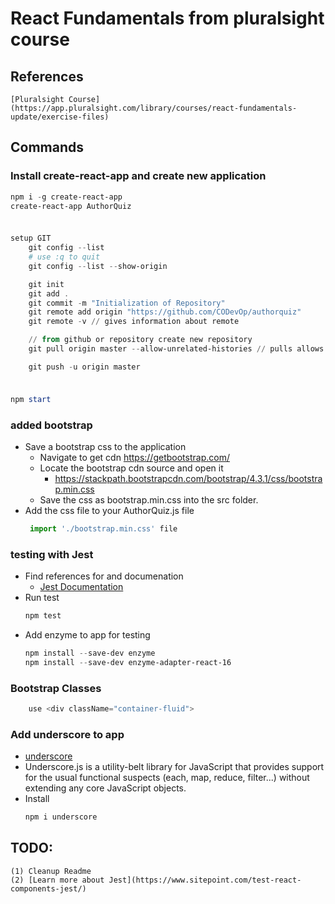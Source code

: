 # React Fundamentals from pluralsight course

## References
    [Pluralsight Course](https://app.pluralsight.com/library/courses/react-fundamentals-update/exercise-files)
## Commands
### Install create-react-app and create new application
```Powershell
npm i -g create-react-app
create-react-app AuthorQuiz
```
### 
```Powershell

setup GIT
    git config --list 
    # use :q to quit
    git config --list --show-origin

    git init
    git add .
    git commit -m "Initialization of Repository"
    git remote add origin "https://github.com/CODevOp/authorquiz"
    git remote -v // gives information about remote

    // from github or repository create new repository
    git pull origin master --allow-unrelated-histories // pulls allows combining new branch from remote with license or other items like .gitignore, etc

    git push -u origin master
```
### 
```Powershell

npm start


```
### added bootstrap 
*  Save a bootstrap css to the application
    * Navigate to get cdn https://getbootstrap.com/
    * Locate the bootstrap cdn source and open it
        * https://stackpath.bootstrapcdn.com/bootstrap/4.3.1/css/bootstrap.min.css
    * Save the css as bootstrap.min.css into the src folder.
*  Add the css file to your AuthorQuiz.js file
    ```Javascript
     import './bootstrap.min.css' file
    ```
### testing with Jest
*  Find references for and documenation
    * [Jest Documentation](https://jestjs.io/)
*  Run test 
    ```Powershell
    npm test
    ```
*  Add enzyme to app for testing
    ```Powershell
    npm install --save-dev enzyme
    npm install --save-dev enzyme-adapter-react-16
    ```
### Bootstrap Classes
```javascript
    use <div className="container-fluid">
```
### Add underscore to app 
* [underscore](https://www.npmjs.com/package/underscore)
* Underscore.js is a utility-belt library for JavaScript that provides support for the usual functional suspects (each, map, reduce, filter...) without extending any core JavaScript objects.
* Install 
    ```Powershell
    npm i underscore
    ```

## TODO: 
    (1) Cleanup Readme
    (2) [Learn more about Jest](https://www.sitepoint.com/test-react-components-jest/)